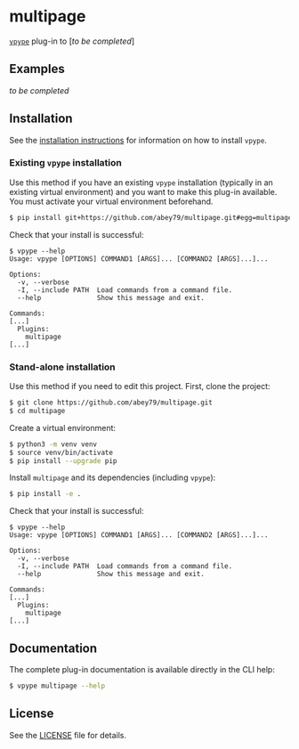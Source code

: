 # multipage

[`vpype`](https://github.com/abey79/vpype) plug-in to [_to be completed_]


## Examples

_to be completed_


## Installation

See the [installation instructions](https://vpype.readthedocs.io/en/stable/install.html) for information on how
to install `vpype`.


### Existing `vpype` installation

Use this method if you have an existing `vpype` installation (typically in an existing virtual environment) and you
want to make this plug-in available. You must activate your virtual environment beforehand.

```bash
$ pip install git+https://github.com/abey79/multipage.git#egg=multipage
```

Check that your install is successful:

```
$ vpype --help
Usage: vpype [OPTIONS] COMMAND1 [ARGS]... [COMMAND2 [ARGS]...]...

Options:
  -v, --verbose
  -I, --include PATH  Load commands from a command file.
  --help              Show this message and exit.

Commands:
[...]
  Plugins:
    multipage
[...]
```

### Stand-alone installation

Use this method if you need to edit this project. First, clone the project:

```bash
$ git clone https://github.com/abey79/multipage.git
$ cd multipage
```

Create a virtual environment:

```bash
$ python3 -m venv venv
$ source venv/bin/activate
$ pip install --upgrade pip
```

Install `multipage` and its dependencies (including `vpype`):

```bash
$ pip install -e .
```

Check that your install is successful:

```
$ vpype --help
Usage: vpype [OPTIONS] COMMAND1 [ARGS]... [COMMAND2 [ARGS]...]...

Options:
  -v, --verbose
  -I, --include PATH  Load commands from a command file.
  --help              Show this message and exit.

Commands:
[...]
  Plugins:
    multipage
[...]
```


## Documentation

The complete plug-in documentation is available directly in the CLI help:

```bash
$ vpype multipage --help
```


## License

See the [LICENSE](LICENSE) file for details.
